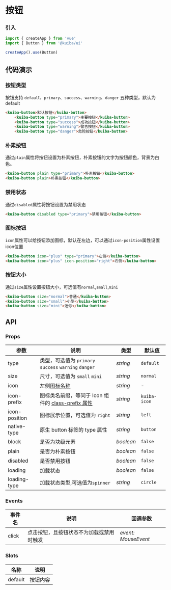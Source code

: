 # 按钮

### 引入

```js
import { createApp } from 'vue'
import { Button } from '@kuiba/ui'

createApp().use(Button)
```

## 代码演示
### 按钮类型
按钮支持 `defaul`t、`primary`、`success`、`warning`、`danger` 五种类型，默认为 default
```html
<kuiba-button>默认按钮</kuiba-button>
    <kuiba-button type="primary">主要按钮</kuiba-button>
    <kuiba-button type="success">成功按钮</kuiba-button>
    <kuiba-button type="warning">警告按钮</kuiba-button>
    <kuiba-button type="danger">危险按钮</kuiba-button>
```


### 朴素按钮
通过`plain`属性将按钮设置为朴素按钮，朴素按钮的文字为按钮颜色，背景为白色。
```html
<kuiba-button plain type="primary">朴素按钮</kuiba-button>
<kuiba-button plain>朴素按钮</kuiba-button>
```

### 禁用状态
通过`disabled`属性将按钮设置为禁用状态
```html
<kuiba-button disabled type="primary">禁用按钮</kuiba-button>
```

### 图标按钮
`icon`属性可以给按钮添加图标，默认在左边，可以通过`icon-position`属性设置icon位置
```html
<kuiba-button icon="plus" type="primary">左侧</kuiba-button>
<kuiba-button icon="plus" icon-position="right">右侧</kuiba-button>
```

### 按钮大小
通过`size`属性设置按钮大小，可选值有`normal`,`small`,`mini`
```html
<kuiba-button size="normal">普通</kuiba-button>
<kuiba-button size="small">小型</kuiba-button>
<kuiba-button size="mini">迷你</kuiba-button>
```
## API

### Props

| 参数 | 说明 | 类型 | 默认值 |
| --- | --- | --- | --- |
| type | 类型，可选值为 `primary` `success` `warning` `danger` | _string_ | `default` |
| size | 尺寸，可选值为  `small` `mini` | _string_ | `normal` |
| icon | 左侧[图标名称](#/zh-CN/icon) | _string_ | - |
| icon-prefix | 图标类名前缀，等同于 Icon 组件的 [class-prefix 属性](#/zh-CN/icon#props) | _string_ | `kuiba-icon` |
| icon-position | 图标展示位置，可选值为 `right` | _string_ | `left` |
| native-type | 原生 button 标签的 type 属性 | _string_ | `button` |
| block | 是否为块级元素 | _boolean_ | `false` |
| plain | 是否为朴素按钮 | _boolean_ | `false` |
| disabled | 是否禁用按钮 | _boolean_ | `false` |
| loading | 加载状态 | _boolean_ | `false` |
| loading-type | 加载状态类型,可选值为`spinner` | _string_ | `circle` |


### Events

| 事件名     | 说明                                     | 回调参数            |
| ---------- | ---------------------------------------- | ------------------- |
| click      | 点击按钮，且按钮状态不为加载或禁用时触发 | _event: MouseEvent_ |

### Slots

| 名称           | 说明           |
| -------------- | -------------- |
| default        | 按钮内容       |


